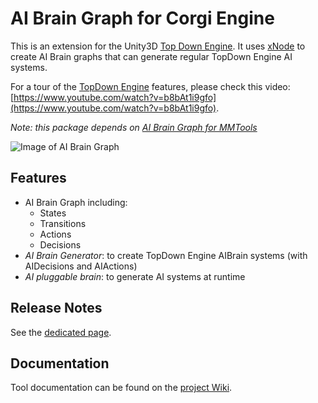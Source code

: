 # AI Brain Graph for Corgi Engine

This is an extension for the Unity3D [Top Down Engine](https://assetstore.unity.com/packages/templates/systems/topdown-engine-89636?aid=1011lHJn). It uses [xNode](https://github.com/Siccity/xNode) to create AI Brain graphs that can generate regular TopDown Engine AI systems.

For a tour of the [TopDown Engine](https://www.youtube.com/watch?v=hLiyTSvY9s0&feature=emb_logo) features, please check this video: [https://www.youtube.com/watch?v=b8bAt1i9gfo](https://www.youtube.com/watch?v=b8bAt1i9gfo).

_Note: this package depends on [AI Brain Graph for MMTools](https://github.com/thebitcave/ai-brain-graph-for-mmtools)_

![Image of AI Brain Graph](images/aibrain_graph.png)

## Features

* AI Brain Graph including:
  * States
  * Transitions
  * Actions
  * Decisions
* _AI Brain Generator_: to create TopDown Engine AIBrain systems (with AIDecisions and AIActions)
* _AI pluggable brain_: to generate AI systems at runtime

## Release Notes

See the [dedicated page](https://github.com/marcosecchi/ai-brain-graph-for-corgi/blob/master/RELEASE.md).

## Documentation

Tool documentation can be found on the [project Wiki](https://github.com/marcosecchi/ai-brain-graph-for-topdown-engine/wiki).
